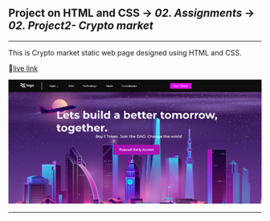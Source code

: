 ## Project on HTML and CSS -> <em>02. Assignments</em> -> <em>02. Project2- Crypto market</em>

<hr/>

This is Crypto market static web page designed using HTML and CSS.

🚀[live link](https://crypto-market2.netlify.app/)

![](../00.%20Output/02.%20Project2-%20Crypto%20market.png)

<hr/>